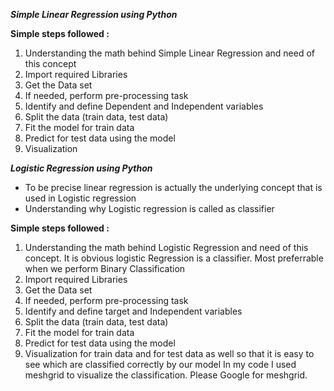 <b><i>Simple Linear Regression using Python</i></b>

<b>Simple steps followed :</b>
1. Understanding the math behind Simple Linear Regression and need of this concept
2. Import required Libraries
3. Get the Data set
4. If needed, perform pre-processing task
5. Identify and define Dependent and Independent variables
6. Split the data (train data, test data)
7. Fit the model for train data
8. Predict for test data using the model
9. Visualization

<b><i>Logistic Regression using Python</i></b>

* To be precise linear regression is actually the underlying concept that is used in Logistic regression
* Understanding why Logistic regression is called as classifier 

<b>Simple steps followed :</b>
1. Understanding the math behind Logistic Regression and need of this concept. It is obvious logistic Regression is a classifier.
   Most preferrable when we perform Binary Classification
2. Import required Libraries
3. Get the Data set
4. If needed, perform pre-processing task
5. Identify and define target and Independent variables
6. Split the data (train data, test data)
7. Fit the model for train data
8. Predict for test data using the model
9. Visualization for train data and for test data as well so that it is easy to see which are classified correctly by our model
   In my code I used meshgrid to visualize the classification. Please Google for meshgrid.
